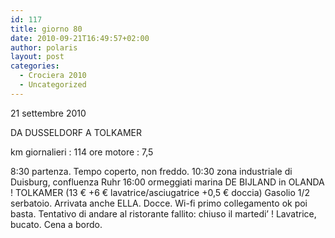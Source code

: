 ```yaml
---
id: 117
title: giorno 80
date: 2010-09-21T16:49:57+02:00
author: polaris
layout: post
categories:
  - Crociera 2010
  - Uncategorized
---
```

21 settembre 2010

DA DUSSELDORF A TOLKAMER

km giornalieri : 114
ore motore : 7,5

8:30 partenza. Tempo coperto, non freddo.
10:30 zona industriale di Duisburg, confluenza Ruhr
16:00 ormeggiati marina DE BIJLAND in OLANDA ! TOLKAMER
(13 € +6 € lavatrice/asciugatrice +0,5 € doccia)
Gasolio 1/2 serbatoio.
Arrivata anche ELLA. Docce. Wi-fi primo collegamento ok poi basta.
Tentativo di andare al ristorante fallito: chiuso il martedi’ !
Lavatrice, bucato. Cena a bordo.
